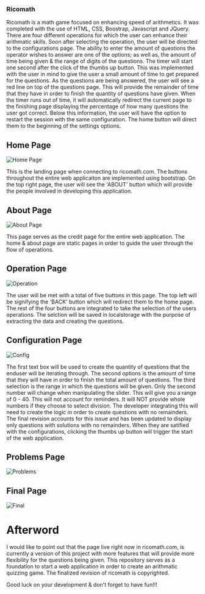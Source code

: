 ### Ricomath

Ricomath is a math game focused on enhancing speed of arithmetics. It was completed with the use of HTML, CSS, Boostrap, Javascript and JQuery. There are four different operations for which the user can enhance their arithmatic skills. Soon after selecting the operation, the user will be directed to the configurations page. The ability to enter the amount of questions the operator wishes to answer are one of the options; as well as, the amount of time being given & the range of digits of the questions. The timer will start one second after the click of the thumbs up button. This was implemented with the user in mind to give the user a small amount of time to get prepared for the questions. As the questions are being answered, the user will see a red line on top of the questions page. This will provide the remainder of time that they have in order to finish the quantity of questions have given. When the timer runs out of time, it will automatically redirect the current page to the finishing page displaying the percentage of how many questions the user got correct. Below this information, the user will have the option to restart the session with the same configuration. The home button will direct them to the beginning of the settings options. 

## Home Page
![Home Page](https://user-images.githubusercontent.com/25919226/69515616-c198ca80-0f14-11ea-99ff-438c31a7abcd.png)

This is the landing page when connecting to ricomath.com. The buttons throughout the entire web applicaiton are implemented using bootstrap. On the top right page, the user will see the 'ABOUT' button which will provide the people involved in developing this application. 

## About Page
![About Page](https://user-images.githubusercontent.com/25919226/69515687-fdcc2b00-0f14-11ea-8805-b01fff46e0b4.png)

This page serves as the credit page for the entire web application. The home & about page are static pages in order to guide the user through the flow of operations. 

## Operation Page
![Operation](https://user-images.githubusercontent.com/25919226/69515710-12102800-0f15-11ea-8de1-a8f257976983.png)

The user will be met with a total of five buttons in this page. The top left will be signifying the 'BACK' button which will redirect them to the home page. The rest of the four buttons are integrated to take the selection of the users operations. The selction will be saved in localstorage with the purpose of extracting the data and creating the questions. 

## Configuration Page
![Config](https://user-images.githubusercontent.com/25919226/69515732-27855200-0f15-11ea-9f2e-d6dfc7f4ac54.png)

The first text box will be used to create the quantity of questions that the enduser will be iterating through. The second options is the amount of time that they will have in order to finish the total amount of questions. The third selection is the range in which the questions will be given. Only the second number will change when manipulating the slider. This will give you a range of 0 - 40. This will not account for reminders. It will NOT provide whole numbers if they choose to select division. The developer integrating this will need to create the logic in order to create questions with no remainders. The final revision accounts for this issue and has been updated to display only questions with solutions with no remainders. When they are satified with the configurations, clicking the thumbs up button will trigger the start of the web application.

## Problems Page
![Problems](https://user-images.githubusercontent.com/25919226/69515743-38ce5e80-0f15-11ea-98bb-80e2a822f441.png)



## Final Page
![Final](https://user-images.githubusercontent.com/25919226/69515778-48e63e00-0f15-11ea-805e-440a6770844e.png)



# Afterword
I would like to point out that the page live right now in ricomath.com, is currently a version of this project with more features that will provide more flexibility for the questions being given. This repository serves as a foundation to start a web application in order to create an arithmatic quizzing game. The finalized revision of ricomath is copyrighted. 

Good luck on your development & don't forget to have fun!!!

